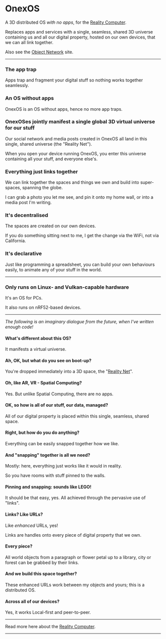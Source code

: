 
# OnexOS

A 3D distributed OS _with no apps_, for the
[Reality Computer](https://duncancragg.substack.com/).

Replaces apps and services with a single, seamless, shared 3D universe containing us and
all our digital property, hosted on our own devices, that we can all link together.

Also see the [Object Network](http://object.network/) site.

-----

### The app trap

Apps trap and fragment your digital stuff so nothing works together seamlessly.

### An OS without apps

OnexOS is an OS without apps, hence no more app traps.

### OnexOSes jointly manifest a single global 3D virtual universe for our stuff

Our social network and media posts created in OnexOS all land in this single, shared
universe (the "Reality Net").

When you open your device running OnexOS, you enter this universe containing all your
stuff, and everyone else's.

### Everything just links together

We can link together the spaces and things we own and build into super-spaces, spanning
the globe.

I can grab a photo you let me see, and pin it onto my home wall, or into a media post I'm
writing.

### It's decentralised

The spaces are created on our own devices.

If you do something sitting next to me, I get the change via the WiFi, not via California.

### It's declarative

Just like programming a spreadsheet, you can build your own behaviours easily, to animate
any of your stuff in the world.

----

### Only runs on Linux- and Vulkan-capable hardware

It's an OS for PCs.

It also runs on nRF52-based devices.

-----

_The following is an imaginary dialogue from the future, when I've written enough code!_

#### What's different about this OS?

It manifests a virtual universe.

#### Ah, OK, but what do you see on boot-up?

You're dropped immediately into a 3D space, the
"[Reality Net](https://duncancragg.substack.com/)".

#### Oh, like AR, VR - Spatial Computing?

Yes. But unlike Spatial Computing, there are no apps.

#### OK, so how is all of our stuff, our data, managed?

All of our digital property is placed within this single, seamless, shared space.

#### Right, but how do you do anything?

Everything can be easily snapped together how we like.

#### And "snapping" together is all we need?

Mostly: here, everything just works like it would in reality.

So you have rooms with stuff pinned to the walls.

#### Pinning and snapping: sounds like LEGO!

It should be that easy, yes. All achieved through the pervasive use of "links".

#### Links? Like URLs?

Like _enhanced_ URLs, yes!

Links are handles onto every piece of digital property that we own.

#### Every piece?

All world objects from a paragraph or flower petal up to a library, city or forest can be
grabbed by their links.

#### And we build this space together?

These enhanced URLs work between my objects and yours; this is a distributed OS.

#### Across all of our devices?

Yes, it works Local-first and peer-to-peer.

----------------

Read more here about the [Reality Computer](https://duncancragg.substack.com/).

----------------




